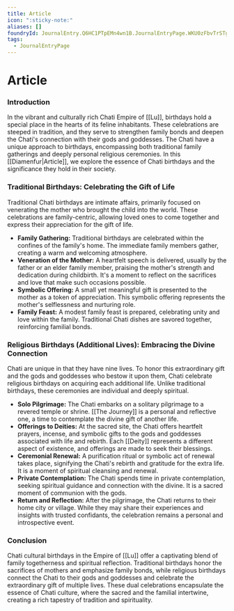 ```yaml
---
title: Article
icon: ":sticky-note:"
aliases: []
foundryId: JournalEntry.Q6HC1PTpEMn4wn1B.JournalEntryPage.WKU0zFbvTrSTgh4d
tags:
  - JournalEntryPage
---
```


# Article
  
  

### Introduction

In the vibrant and culturally rich Chati Empire of [[Lu]], birthdays hold a special place in the hearts of its feline inhabitants. These celebrations are steeped in tradition, and they serve to strengthen family bonds and deepen the Chati's connection with their gods and goddesses. The Chati have a unique approach to birthdays, encompassing both traditional family gatherings and deeply personal religious ceremonies. In this [[Diamenfur|Article]], we explore the essence of Chati birthdays and the significance they hold in their society.

### Traditional Birthdays: Celebrating the Gift of Life

Traditional Chati birthdays are intimate affairs, primarily focused on venerating the mother who brought the child into the world. These celebrations are family-centric, allowing loved ones to come together and express their appreciation for the gift of life.

*   **Family Gathering:** Traditional birthdays are celebrated within the confines of the family's home. The immediate family members gather, creating a warm and welcoming atmosphere.
*   **Veneration of the Mother:** A heartfelt speech is delivered, usually by the father or an elder family member, praising the mother's strength and dedication during childbirth. It's a moment to reflect on the sacrifices and love that make such occasions possible.
*   **Symbolic Offering:** A small yet meaningful gift is presented to the mother as a token of appreciation. This symbolic offering represents the mother's selflessness and nurturing role.
*   **Family Feast:** A modest family feast is prepared, celebrating unity and love within the family. Traditional Chati dishes are savored together, reinforcing familial bonds.

### Religious Birthdays (Additional Lives): Embracing the Divine Connection

Chati are unique in that they have nine lives. To honor this extraordinary gift and the gods and goddesses who bestow it upon them, Chati celebrate religious birthdays on acquiring each additional life. Unlike traditional birthdays, these ceremonies are individual and deeply spiritual.

*   **Solo Pilgrimage:** The Chati embarks on a solitary pilgrimage to a revered temple or shrine. [[The Journey]] is a personal and reflective one, a time to contemplate the divine gift of another life.
*   **Offerings to Deities:** At the sacred site, the Chati offers heartfelt prayers, incense, and symbolic gifts to the gods and goddesses associated with life and rebirth. Each [[Deity]] represents a different aspect of existence, and offerings are made to seek their blessings.
*   **Ceremonial Renewal:** A purification ritual or symbolic act of renewal takes place, signifying the Chati's rebirth and gratitude for the extra life. It is a moment of spiritual cleansing and renewal.
*   **Private Contemplation:** The Chati spends time in private contemplation, seeking spiritual guidance and connection with the divine. It is a sacred moment of communion with the gods.
*   **Return and Reflection:** After the pilgrimage, the Chati returns to their home city or village. While they may share their experiences and insights with trusted confidants, the celebration remains a personal and introspective event.

### Conclusion

Chati cultural birthdays in the Empire of [[Lu]] offer a captivating blend of family togetherness and spiritual reflection. Traditional birthdays honor the sacrifices of mothers and emphasize family bonds, while religious birthdays connect the Chati to their gods and goddesses and celebrate the extraordinary gift of multiple lives. These dual celebrations encapsulate the essence of Chati culture, where the sacred and the familial intertwine, creating a rich tapestry of tradition and spirituality.